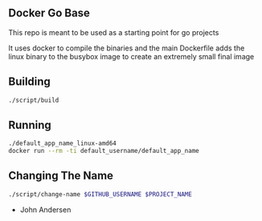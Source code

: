 Docker Go Base
---

This repo is meant to be used as a starting point for go projects

It uses docker to compile the binaries and the main Dockerfile adds the linux
binary to the busybox image to create an extremely small final image

Building
---

```bash
./script/build
```

Running
---

```bash
./default_app_name_linux-amd64
docker run --rm -ti default_username/default_app_name
```

Changing The Name
---

```bash
./script/change-name $GITHUB_USERNAME $PROJECT_NAME
```


- John Andersen
